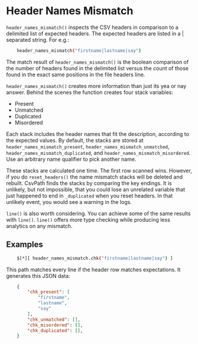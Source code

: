 
# Header Names Mismatch

`header_names_mismatch()` inspects the CSV headers in comparison to a delimited list of expected headers. The expected headers are listed in a | separated string. For e.g.:

```bash
    header_names_mismatch("firstname|lastname|say")
```

The match result of `header_names_mismatch()` is the boolean comparison of the number of headers found in the delimited list versus the count of those found in the exact same positions in the file headers line.

`header_names_mismatch()` creates more information than just its yea or nay answer. Behind the scenes the function creates four stack variables:

- Present
- Unmatched
- Duplicated
- Misordered

Each stack includes the header names that fit the description, according to the expected values. By default, the stacks are stored at `header_names_mismatch_present`, `header_names_mismatch_unmatched`, `header_names_mismatch_duplicated`, and `header_names_mismatch_misordered`. Use an arbitrary name qualifier to pick another name.

These stacks are calculated one time. The first row scanned wins. However, if you do `reset_headers()` the name mismatch stacks will be deleted and rebuilt. CsvPath finds the stacks by comparing the key endings. It is unlikely, but not impossible, that you could lose an unrelated variable that just happened to end in `_duplicated` when you reset headers. In that unlikely event, you would see a warning in the logs.

`line()` is also worth considering. You can achieve some of the same results with `line()`. `line()` offers more type checking while producing less analytics on any mismatch.

## Examples

```bash
    $[*][ header_names_mismatch.chk("firstname|lastname|say") ]
```

This path matches every line if the header row matches expectations. It generates this JSON data:

```json
    {
        "chk_present": [
            "firstname",
            "lastname",
            "say"
        ],
        "chk_unmatched": [],
        "chk_misordered": [],
        "chk_duplicated": [],
    }
```




